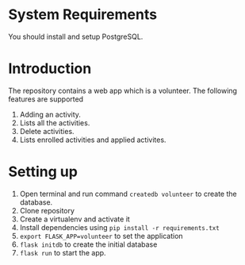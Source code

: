 # System Requirements
You should install and setup PostgreSQL.

# Introduction

The repository contains a web app which is a volunteer. The following
features are supported

1. Adding an activity.
1. Lists all the activities.
1. Delete activities.
1. Lists enrolled activities and applied activites.

# Setting up

1. Open terminal and run command `createdb volunteer` to create the database.  
1. Clone repository
1. Create a virtualenv and activate it
1. Install dependencies using `pip install -r requirements.txt`
1. `export FLASK_APP=volunteer` to set the application
1. `flask initdb` to create the initial database
1. `flask run` to start the app.
